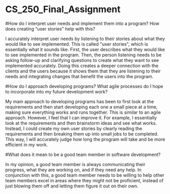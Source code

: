 # CS_250_Final_Assignment
#How do I interpret user needs and implement them into a program? How does creating “user stories” help with this?

I accurately interpret user needs by listening to their stories about what they would like to see implemented. This is called "user stories", which is essentially what it sounds like. First, the user describes what they would like to see implemented in the program. Then, the person listening needs to be asking follow-up and clarifying questions to create what they want to see implemented accurately. Doing this creates a deeper connection with the clients and the users because it shows them that they are listening to their needs and integrating changes that benefit the users into the program.

#How do I approach developing programs? What agile processes do I hope to incorporate into my future development work?

My main approach to developing programs has been to first look at the requirements and then start developing each one a small piece at a time, making sure everything works and runs together. This is similar to an agile approach. However, I feel that I can improve it. For example, I essentially look at the requirements and then brainstorm ideas and see what works. Instead, I could create my own user stories by clearly reading the requirements and then breaking them up into small jobs to be completed. This way, I will accurately judge how long the program will take and be more efficient in my work.

#What does it mean to be a good team member in software development?

In my opinion, a good team member is always communicating their progress, what they are working on, and if they need any help. In conjunction with this, a good team member needs to be willing to help other team members excel in areas where they might not be proficient, instead of just blowing them off and letting them figure it out on their own.
